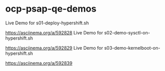 # ocp-psap-qe-demos
Live Demo for s01-deploy-hypershift.sh

https://asciinema.org/a/592828
Live Demo for s02-demo-sysctl-on-hypershift.sh

https://asciinema.org/a/592829
Live Demo for s03-demo-kernelboot-on-hypershift.sh

https://asciinema.org/a/592839
